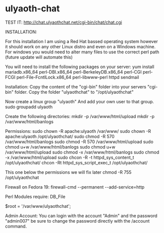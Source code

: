 ulyaoth-chat
============

TEST IT:
http://chat.ulyaothchat.net/cgi-bin/chat/chat.cgi

INSTALLATION:

For this installation I am using a Red Hat bassed operating system however it should work on any other Linux distro and even on a Windows machine.
For windows you would need to alter many files to use the correct perl path (future update will automate this)

You will need to install the following packages on your server:
yum install mariadb.x86_64 perl-DBI.x86_64 perl-BerkeleyDB.x86_64 perl-CGI perl-FCGI perl-File-FcntlLock.x86_64 perl-libwww-perl httpd sendmail

Installation:
Copy the content of the "cgi-bin" folder into your servers "cgi-bin" folder.
Copy the folder "ulyaothchat" to "/opt/ulyaothchat"

Now create a linux group "ulyaoth" And add your own user to that group.
sudo groupadd ulyaoth

Create the following directories:
mkdir -p /var/www/html/upload
mkdir -p /var/www/html/banlogs

Permissions:
sudo chown -R apache:ulyaoth /var/www/
sudo chown -R apache:ulyaoth /opt/ulyaothchat/
sudo chmod -R 570 /var/www/html/banlogs
sudo chmod -R 570 /var/www/html/upload
sudo chmod u+w /var/www/html/banlogs
sudo chmod u+w /var/www/html/upload
sudo chmod -x /var/www/html/banlogs
sudo chmod -x /var/www/html/upload
sudo chcon -R -t httpd_sys_content_t /opt/ulyaothchat/
chcon -Rt httpd_sys_script_exec_t /opt/ulyaothchat/

This one below the permissions we will fix later
chmod -R 755 /opt/ulyaothchat

Firewall on Fedora 19:
firewall-cmd --permanent --add-service=http

Perl Modules require:
DB_File

$root = '/var/www/ulyaothchat';

Admin Account:
You can login with the account "Admin" and the password "admin007" be sure to change the password directly with the /account command.